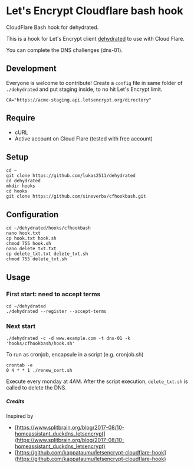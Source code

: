 # Let's Encrypt Cloudflare bash hook

CloudFlare Bash hook for dehydrated.

This is a hook for Let's Encrypt client [dehydrated](https://github.com/lukas2511/dehydrated) to use with Cloud Flare.

You can complete the DNS challenges (dns-01).

## Development
Everyone is welcome to contribute!
Create a `config` file in same folder of `./dehydrated` and put staging inside, to no hit Let's Encrypt limit.

```
CA="https://acme-staging.api.letsencrypt.org/directory"
```

## Require
+ cURL
+ Active account on Cloud Flare (tested with free account)

## Setup
```
cd ~
git clone https://github.com/lukas2511/dehydrated
cd dehydrated
mkdir hooks
cd hooks
git clone https://github.com/sineverba/cfhookbash.git
```


## Configuration
```
cd ~/dehydrated/hooks/cfhookbash
nano hook.txt
cp hook.txt hook.sh
chmod 755 hook.sh
nano delete_txt.txt
cp delete_txt.txt delete_txt.sh
chmod 755 delete_txt.sh
```

## Usage

### First start: need to accept terms
```
cd ~/dehydrated
./dehydrated --register --accept-terms
```

### Next start
```
./dehydrated -c -d www.example.com -t dns-01 -k 'hooks/cfhookbash/hook.sh'
```

To run as cronjob, encapsule in a script (e.g. cronjob.sh)

```
crontab -e
0 4 * * 1 ./renew_cert.sh
```
Execute every monday at 4AM. After the script execution, `delete_txt.sh` is called to delete the DNS.

##### Credits
Inspired by
+ [https://www.splitbrain.org/blog/2017-08/10-homeassistant_duckdns_letsencrypt](https://www.splitbrain.org/blog/2017-08/10-homeassistant_duckdns_letsencrypt)
+ [https://github.com/kappataumu/letsencrypt-cloudflare-hook](https://github.com/kappataumu/letsencrypt-cloudflare-hook)
